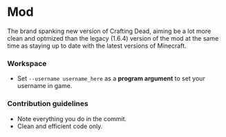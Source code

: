 # Mod
The brand spanking new version of Crafting Dead, aiming be a lot more clean and optmized than the legacy (1.6.4) version of the mod at the same time as staying up to date with the latest versions of Minecraft.

### Workspace
* Set ```--username username_here``` as a __program argument__ to set your username in game.

### Contribution guidelines
* Note everything you do in the commit.
* Clean and efficient code only.